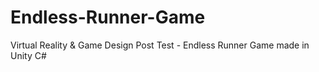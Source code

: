 # Endless-Runner-Game
Virtual Reality &amp; Game Design Post Test - Endless Runner Game made in Unity C#

